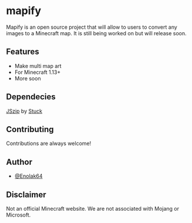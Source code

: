 # mapify

Mapify is an open source project that will allow to users to convert any images to a Minecraft map. It is still being worked on but will release soon.
## Features

- Make multi map art
- For Minecraft 1.13+
- More soon


## Dependecies

[JSzip](https://stuk.github.io/jszip/) by [Stuck](https://github.com/Stuk)
## Contributing

Contributions are always welcome!



## Author

- [@Enolak64](https://www.github.com/enolak64)


## Disclaimer

Not an official Minecraft website. We are not associated with Mojang or Microsoft.